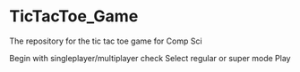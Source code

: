 # TicTacToe_Game
The repository for the tic tac toe game for Comp Sci

Begin with singleplayer/multiplayer check
Select regular or super mode
Play
